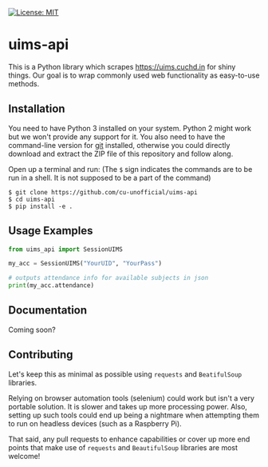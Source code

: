 [![License: MIT](https://img.shields.io/badge/License-MIT-yellow.svg)](https://opensource.org/licenses/MIT)

# uims-api

This is a Python library which scrapes https://uims.cuchd.in for shiny things. Our goal is to wrap
commonly used web functionality as easy-to-use methods.

## Installation

You need to have Python 3 installed on your system. Python 2 might work but we won't provide any
support for it. You also need to have the command-line version for [git](https://git-scm.com/downloads)
installed, otherwise you could directly download and extract the ZIP file of this repository and follow
along.

Open up a terminal and run:
(The `$` sign indicates the commands are to be run in a shell. It is not supposed to be a part of
the command)

```
$ git clone https://github.com/cu-unofficial/uims-api
$ cd uims-api
$ pip install -e .
```

## Usage Examples

```python
from uims_api import SessionUIMS

my_acc = SessionUIMS("YourUID", "YourPass")

# outputs attendance info for available subjects in json
print(my_acc.attendance)
```

## Documentation

Coming soon?

## Contributing

Let's keep this as minimal as possible using `requests` and `BeatifulSoup` libraries.

Relying on browser automation tools (selenium) could work but isn't a very portable solution. It is
slower and takes up more processing power. Also, setting up such tools could end up being a nightmare
when attempting them to run on headless devices (such as a Raspberry Pi).

That said, any pull requests to enhance capabilities or cover up more end points that make use of `requests`
and `BeautifulSoup` libraries are most welcome!
